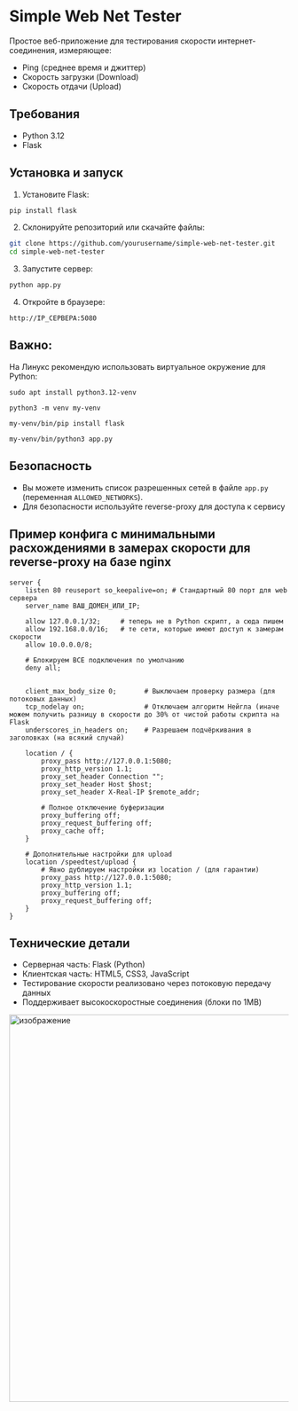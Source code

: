 # Simple Web Net Tester

Простое веб-приложение для тестирования скорости интернет-соединения, измеряющее:
- Ping (среднее время и джиттер)
- Скорость загрузки (Download)
- Скорость отдачи (Upload)

## Требования
- Python 3.12
- Flask

## Установка и запуск

1. Установите Flask:
```bash
pip install flask
```

2. Склонируйте репозиторий или скачайте файлы:
```bash
git clone https://github.com/yourusername/simple-web-net-tester.git
cd simple-web-net-tester
```

3. Запустите сервер:
```bash
python app.py
```

4. Откройте в браузере:
```
http://IP_СЕРВЕРА:5080
```

## Важно:
На Линукс рекомендую использовать виртуальное окружение для Python:

```
sudo apt install python3.12-venv

python3 -m venv my-venv

my-venv/bin/pip install flask

my-venv/bin/python3 app.py
```

## Безопасность
- Вы можете изменить список разрешенных сетей в файле `app.py` (переменная `ALLOWED_NETWORKS`).
- Для безопасности используйте reverse-proxy для доступа к сервису

## Пример конфига с минимальными расхождениями в замерах скорости для reverse-proxy на базе nginx
```
server {
    listen 80 reuseport so_keepalive=on; # Стандартный 80 порт для web сервера
    server_name ВАШ_ДОМЕН_ИЛИ_IP;

    allow 127.0.0.1/32;     # теперь не в Python скрипт, а сюда пишем 
    allow 192.168.0.0/16;   # те сети, которые имеют доступ к замерам скорости
    allow 10.0.0.0/8;       

    # Блокируем ВСЕ подключения по умолчанию
    deny all;


    client_max_body_size 0;       # Выключаем проверку размера (для потоковых данных)
    tcp_nodelay on;               # Отключаем алгоритм Нейгла (иначе можем получить разницу в скорости до 30% от чистой работы скрипта на Flask
    underscores_in_headers on;    # Разрешаем подчёркивания в заголовках (на всякий случай)

    location / {
        proxy_pass http://127.0.0.1:5080;
        proxy_http_version 1.1;
        proxy_set_header Connection "";
        proxy_set_header Host $host;
        proxy_set_header X-Real-IP $remote_addr;

        # Полное отключение буферизации
        proxy_buffering off;
        proxy_request_buffering off;
        proxy_cache off;
    }

    # Дополнительные настройки для upload
    location /speedtest/upload {
        # Явно дублируем настройки из location / (для гарантии)
        proxy_pass http://127.0.0.1:5080;
        proxy_http_version 1.1;
        proxy_buffering off;
        proxy_request_buffering off;
    }
}
```


## Технические детали
- Серверная часть: Flask (Python)
- Клиентская часть: HTML5, CSS3, JavaScript
- Тестирование скорости реализовано через потоковую передачу данных
- Поддерживает высокоскоростные соединения (блоки по 1MB)

<img width="1132" height="699" alt="изображение" src="https://github.com/user-attachments/assets/9f95cb79-023d-43db-88b0-7e0048ad7d3d" />
